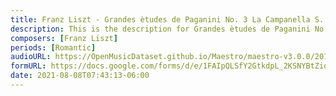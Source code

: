 ```yaml
---
title: Franz Liszt - Grandes ètudes de Paganini No. 3 La Campanella S. 141 (3)
description: This is the description for Grandes ètudes de Paganini No. 3 La Campanella S. 141 by Franz Liszt
composers: [Franz Liszt]
periods: [Romantic]
audioURL: https://OpenMusicDataset.github.io/Maestro/maestro-v3.0.0/2015/MIDI-Unprocessed_R1_D1-9-12_mid--AUDIO-from_mp3_12_R1_2015_wav--5.midi
formURL: https://docs.google.com/forms/d/e/1FAIpQLSfY2GtkdpL_2KSNYBtZioqt7wBIXTW9d42coyRfYiZqLHQIBA/viewform
date: 2021-08-08T07:43:13-06:00
---
```

